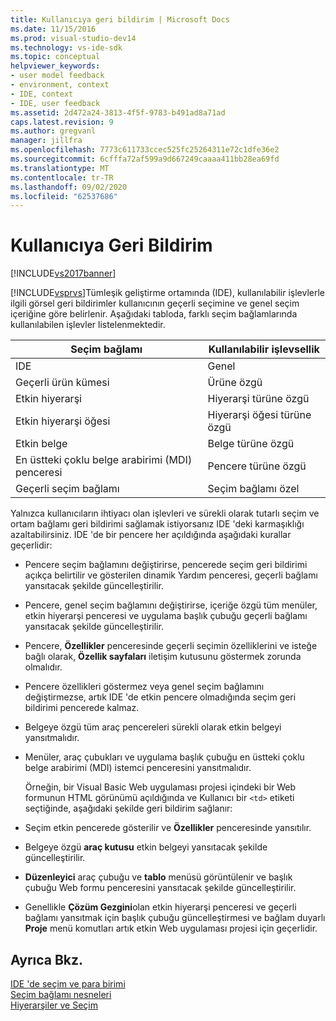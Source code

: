```yaml
---
title: Kullanıcıya geri bildirim | Microsoft Docs
ms.date: 11/15/2016
ms.prod: visual-studio-dev14
ms.technology: vs-ide-sdk
ms.topic: conceptual
helpviewer_keywords:
- user model feedback
- environment, context
- IDE, context
- IDE, user feedback
ms.assetid: 2d472a24-3813-4f5f-9783-b491ad8a71ad
caps.latest.revision: 9
ms.author: gregvanl
manager: jillfra
ms.openlocfilehash: 7773c611733ccec525fc25264311e72c1dfe36e2
ms.sourcegitcommit: 6cfffa72af599a9d667249caaaa411bb28ea69fd
ms.translationtype: MT
ms.contentlocale: tr-TR
ms.lasthandoff: 09/02/2020
ms.locfileid: "62537686"
---
```

# <a name="feedback-to-the-user"></a>Kullanıcıya Geri Bildirim
[!INCLUDE[vs2017banner](../../includes/vs2017banner.md)]

[!INCLUDE[vsprvs](../../includes/vsprvs-md.md)]Tümleşik geliştirme ortamında (IDE), kullanılabilir işlevlerle ilgili görsel geri bildirimler kullanıcının geçerli seçimine ve genel seçim içeriğine göre belirlenir. Aşağıdaki tabloda, farklı seçim bağlamlarında kullanılabilen işlevler listelenmektedir.  
  
|Seçim bağlamı|Kullanılabilir işlevsellik|  
|-----------------------|-----------------------------|  
|IDE|Genel|  
|Geçerli ürün kümesi|Ürüne özgü|  
|Etkin hiyerarşi|Hiyerarşi türüne özgü|  
|Etkin hiyerarşi öğesi|Hiyerarşi öğesi türüne özgü|  
|Etkin belge|Belge türüne özgü|  
|En üstteki çoklu belge arabirimi (MDI) penceresi|Pencere türüne özgü|  
|Geçerli seçim bağlamı|Seçim bağlamı özel|  
  
 Yalnızca kullanıcıların ihtiyacı olan işlevleri ve sürekli olarak tutarlı seçim ve ortam bağlamı geri bildirimi sağlamak istiyorsanız IDE 'deki karmaşıklığı azaltabilirsiniz. IDE 'de bir pencere her açıldığında aşağıdaki kurallar geçerlidir:  
  
- Pencere seçim bağlamını değiştirirse, pencerede seçim geri bildirimi açıkça belirtilir ve gösterilen dinamik Yardım penceresi, geçerli bağlamı yansıtacak şekilde güncelleştirilir.  
  
- Pencere, genel seçim bağlamını değiştirirse, içeriğe özgü tüm menüler, etkin hiyerarşi penceresi ve uygulama başlık çubuğu geçerli bağlamı yansıtacak şekilde güncelleştirilir.  
  
- Pencere, **Özellikler** penceresinde geçerli seçimin özelliklerini ve isteğe bağlı olarak, **Özellik sayfaları** iletişim kutusunu göstermek zorunda olmalıdır.  
  
- Pencere özellikleri göstermez veya genel seçim bağlamını değiştirmezse, artık IDE 'de etkin pencere olmadığında seçim geri bildirimi pencerede kalmaz.  
  
- Belgeye özgü tüm araç pencereleri sürekli olarak etkin belgeyi yansıtmalıdır.  
  
- Menüler, araç çubukları ve uygulama başlık çubuğu en üstteki çoklu belge arabirimi (MDI) istemci penceresini yansıtmalıdır.  
  
  Örneğin, bir Visual Basic Web uygulaması projesi içindeki bir Web formunun HTML görünümü açıldığında ve Kullanıcı bir `<td>` etiketi seçtiğinde, aşağıdaki şekilde geri bildirim sağlanır:  
  
- Seçim etkin pencerede gösterilir ve **Özellikler** penceresinde yansıtılır.  
  
- Belgeye özgü **araç kutusu** etkin belgeyi yansıtacak şekilde güncelleştirilir.  
  
- **Düzenleyici** araç çubuğu ve **tablo** menüsü görüntülenir ve başlık çubuğu Web formu penceresini yansıtacak şekilde güncelleştirilir.  
  
- Genellikle **Çözüm Gezgini**olan etkin hiyerarşi penceresi ve geçerli bağlamı yansıtmak için başlık çubuğu güncelleştirmesi ve bağlam duyarlı **Proje** menü komutları artık etkin Web uygulaması projesi için geçerlidir.  
  
## <a name="see-also"></a>Ayrıca Bkz.  
 [IDE 'de seçim ve para birimi](../../extensibility/internals/selection-and-currency-in-the-ide.md)   
 [Seçim bağlamı nesneleri](../../extensibility/internals/selection-context-objects.md)   
 [Hiyerarşiler ve Seçim](../../extensibility/internals/hierarchies-and-selection.md)
